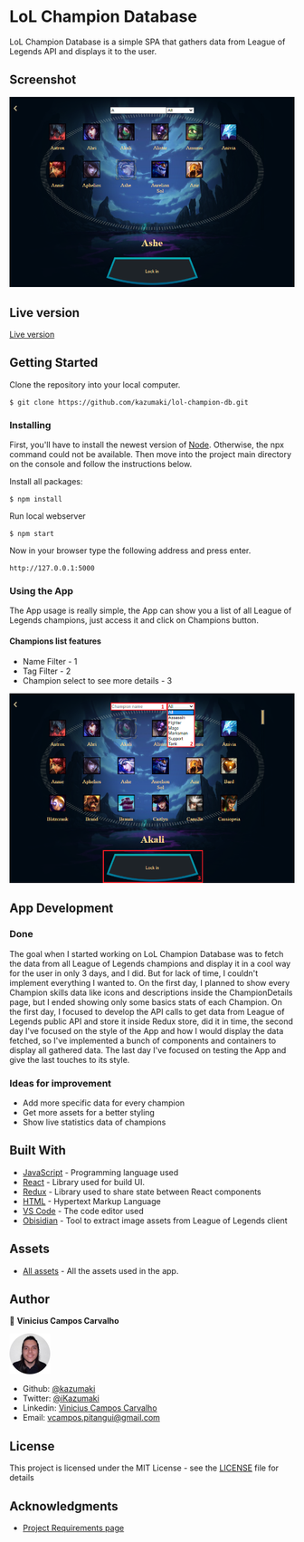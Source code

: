 # LoL Champion Database

LoL Champion Database is a simple SPA that gathers data from League of Legends API and displays it to the user.

## Screenshot

![Screenshot of the webpage](images/app-screenshot.png)

## Live version

[Live version](https://lol-champion-db.herokuapp.com/)

## Getting Started

Clone the repository into your local computer.

```
$ git clone https://github.com/kazumaki/lol-champion-db.git
```

### Installing

First, you'll have to install the newest version of [Node](https://nodejs.org/en/download/). Otherwise, the npx command could not be available. Then move into the project main directory on the console and follow the instructions below. 

Install all packages:

```
$ npm install
```

Run local webserver

```
$ npm start
```

Now in your browser type the following address and press enter.

```
http://127.0.0.1:5000
```

### Using the App

The App usage is really simple, the App can show you a list of all League of Legends champions, just access it and click on Champions button.

#### Champions list features
* Name Filter - 1
* Tag Filter - 2
* Champion select to see more details - 3

![Profile Image](images/champion-list-features.png) 

## App Development

### Done

The goal when I started working on LoL Champion Database was to fetch the data from all League of Legends champions and display it in a cool way for the user in only 3 days, and I did. But for lack of time, I couldn't implement everything I wanted to. On the first day, I planned to show every Champion skills data like icons and descriptions inside the ChampionDetails page, but I ended showing only some basics stats of each Champion. On the first day, I focused to develop the API calls to get data from League of Legends public API and store it inside Redux store, did it in time, the second day I've focused on the style of the App and how I would display the data fetched, so I've implemented a bunch of components and containers to display all gathered data. The last day I've focused on testing the App and give the last touches to its style.

### Ideas for improvement

* Add more specific data for every champion
* Get more assets for a better styling
* Show live statistics data of champions

## Built With

* [JavaScript](https://www.javascript.com/) - Programming language used
* [React](https://reactjs.org/) - Library used for build UI.
* [Redux](https://redux.js.org/) - Library used to share state between React components
* [HTML](https://en.wikipedia.org/wiki/HTML) - Hypertext Markup Language
* [VS Code](https://code.visualstudio.com/) - The code editor used
* [Obisidian](https://github.com/Crauzer/Obsidian/) - Tool to extract image assets from League of Legends client

## Assets

* [All assets](https://www.riotgames.com/en) - All the assets used in the app.

## Author

👤 **Vinicius Campos Carvalho**

<a href="https://github.com/kazumaki" rel="noopener noreferrer" target="_blank">

  ![Profile Image](images/vinicius-profile.png) 

</a>

- Github: [@kazumaki](https://github.com/kazumaki)
- Twitter: [@iKazumaki](https://twitter.com/iKazumaki)
- Linkedin: [Vinicius Campos Carvalho](https://www.linkedin.com/in/vcamposcarvalho/)
- Email: [vcampos.pitangui@gmail.com](vcampos.pitangui@gmail.com)

## License

This project is licensed under the MIT License - see the [LICENSE](LICENSE) file for details

## Acknowledgments

* [Project Requirements page](https://www.notion.so/Catalogue-of-Dog-Clothes-8bf1512b8ab34fa28848beb8ab698a32)